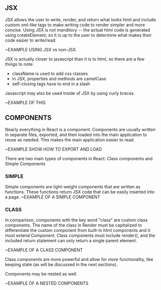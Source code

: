 ## JSX
 JSX allows the user to write, render, and return what looks html and include custom xml-like tags to make writing code to render simpler and more concise.  Using JSX is not manditory -- the actual html code is generated using createElement, so it is up to the user to determine what makes their code easier to write/read.
 
 ~EXAMPLE USING JSX vs non-JSX.
 
 JSX is actually closer to javascript than it is to html, so there are a few things to note:
  * className is used to add css classes
  * in JSX, properties and methods are camelCase
  * self-closing tags have to end in a slash
 
 Javascript may also be used inside of JSX by using curly braces.
 
 ~EXAMPLE OF THIS

   
## COMPONENTS
 Nearly everything in React is a component.  Components are usually written in separate files, exported, and then loaded into the main application to reuse as needed.  This makes the main application easier to read.
 
 ~EXAMPLE SHOW HOW TO EXPORT AND LOAD
 
There are two main types of components in React: Class components and Simple Components
### SIMPLE
 Simple components are light-weight components that are written as functions.  These functions return JSX code that can be easily inserted into a page.
 ~EXAMPLE OF A SIMPLE COMPONENT
### CLASS
 In comparison, components with the key word "class" are custom class components.  The name of the class in Render must be capitalized to differentiate the custom component from built-in html components and it must extend Component. Class components must include render(), and the included return statement can only return a single parent element.
 
 ~EXAMPLE OF A CLASS COMPONENT
 
 Class components are more powerful and allow for more functionality, like keeping state (as will be discussed in the next sections).
 
Components may be nested as well.

~EXAMPLE OF A NESTED COMPONENTS
 

 
